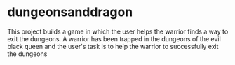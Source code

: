 # dungeonsanddragon
This project builds a game in which the user helps the warrior finds a way to exit the dungeons.  A warrior has been trapped in the dungeons of the evil black queen and the user's task is to help the warrior to successfully exit the dungeons
